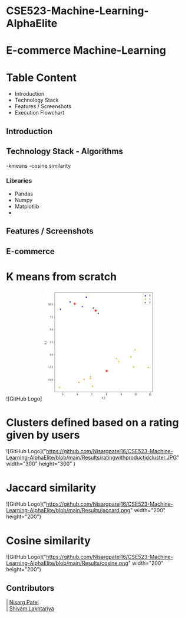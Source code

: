 # CSE523-Machine-Learning-AlphaElite


# E-commerce Machine-Learning


# Table Content
- Introduction
- Technology Stack
- Features / Screenshots
- Execution Flowchart

## Introduction


## Technology Stack - Algorithms

-kmeans
-cosine similarity

### Libraries
- Pandas
- Numpy
- Matplotlib
-

## Features / Screenshots

## E-commerce 
# K means from scratch
![GitHub Logo] <img src="https://github.com/Nisargpatel16/CSE523-Machine-Learning-AlphaElite/blob/main/Results/scratch.JPG" width="300" height="300">
 
# Clusters defined based on a rating given by users
![GitHub Logo]("https://github.com/Nisargpatel16/CSE523-Machine-Learning-AlphaElite/blob/main/Results/ratingwithproductidcluster.JPG" width="300" height="300" )

# Jaccard similarity
![GitHub Logo]("https://github.com/Nisargpatel16/CSE523-Machine-Learning-AlphaElite/blob/main/Results/jaccard.png" width="200" height="200")

# Cosine similarity
![GitHub Logo]("https://github.com/Nisargpatel16/CSE523-Machine-Learning-AlphaElite/blob/main/Results/cosine.png" width="200" height="200")


## Contributors

| [Nisarg Patel](https://github.com/Nisargpatel16)                                                                                                            
| [Shivam Lakhtariya](https://github.com/shivamlakhtariya)

